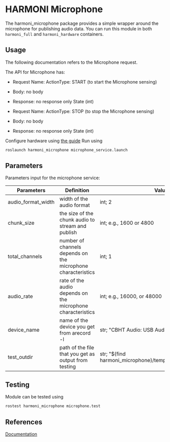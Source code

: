 # HARMONI Microphone
The harmoni_microphone package provides a simple wrapper around the microphone for publishing audio data. 
You can run this module in both `harmoni_full` and `harmoni_hardware` containers.


## Usage

The following documentation refers to the Microphone request.

The API for Microphone has:

- Request Name: ActionType: START (to start the Microphone sensing)
- Body: no body 
- Response: no response only State (int)


- Request Name: ActionType: STOP (to stop the Microphone sensing)
- Body: no body 
- Response: no response only State (int)


Configure hardware using [the guide](https://harmoni.readthedocs.io/en/latest/configuration/Hardware.html)
Run using

```  bash
roslaunch harmoni_microphone microphone_service.launch
```
## Parameters
Parameters input for the microphone service: 

| Parameters           | Definition | Values |
|----------------------|------------|--------|
|audio_format_width    |    width of the audio format             |   int; 2     |
|chunk_size            |  the size of the chunk audio to stream and publish          |  int; e.g., 1600 or 4800      |
|total_channels        |   number of channels depends on the microphone characteristics         |      int; 1  |
|audio_rate            |   rate of the audio depends on the microphone characteristics         | int; e.g., 16000, or 48000     |
|device_name           |name of the device you get from arecord -l            |   str; "CBHT Audio: USB Audio (hw:1,0)"       |
|test_outdir           |path of the file that you get as output from testing            |   str; "$(find harmoni_microphone)/temp_data/test_example.wav"   |


## Testing

Module can be tested using

```  bash
rostest harmoni_microphone microphone.test
```

## References
[Documentation](https://harmoni20.readthedocs.io/en/latest/packages/harmoni_microphone.html)